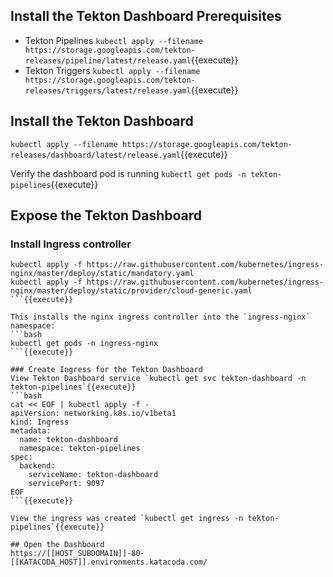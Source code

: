 ## Install the Tekton Dashboard Prerequisites

- Tekton Pipelines `kubectl apply --filename https://storage.googleapis.com/tekton-releases/pipeline/latest/release.yaml`{{execute}}
- Tekton Triggers `kubectl apply --filename https://storage.googleapis.com/tekton-releases/triggers/latest/release.yaml`{{execute}}

## Install the Tekton Dashboard

`kubectl apply --filename https://storage.googleapis.com/tekton-releases/dashboard/latest/release.yaml`{{execute}}

Verify the dashboard pod is running `kubectl get pods -n tekton-pipelines`{{execute}}

## Expose the Tekton Dashboard

### Install Ingress controller

```
kubectl apply -f https://raw.githubusercontent.com/kubernetes/ingress-nginx/master/deploy/static/mandatory.yaml
kubectl apply -f https://raw.githubusercontent.com/kubernetes/ingress-nginx/master/deploy/static/provider/cloud-generic.yaml
```{{execute}}

This installs the nginx ingress controller into the `ingress-nginx` namespace:
```bash
kubectl get pods -n ingress-nginx
```{{execute}}

### Create Ingress for the Tekton Dashboard
View Tekton Dashboard service `kubectl get svc tekton-dashboard -n tekton-pipelines`{{execute}}
```bash
cat << EOF | kubectl apply -f -
apiVersion: networking.k8s.io/v1beta1
kind: Ingress
metadata:
  name: tekton-dashboard
  namespace: tekton-pipelines
spec:
  backend:
    serviceName: tekton-dashboard
    servicePort: 9097
EOF
```{{execute}}

View the ingress was created `kubectl get ingress -n tekton-pipelines`{{execute}}

## Open the Dashboard
https://[[HOST_SUBDOMAIN]]-80-[[KATACODA_HOST]].environments.katacoda.com/
